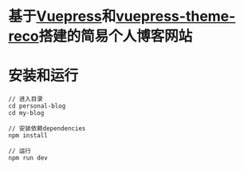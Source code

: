 # 基于[Vuepress](https://vuepress.vuejs.org/zh/guide/)和[vuepress-theme-reco](https://vuepress-reco-doc.vercel.app/)搭建的简易个人博客网站

# 安装和运行
~~~
// 进入目录
cd personal-blog
cd my-blog

// 安装依赖dependencies
npm install

// 运行
npm run dev
